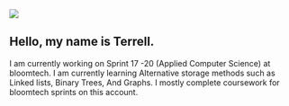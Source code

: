 <img src="https://media.istockphoto.com/id/1133769470/vector/javascript-concept-banner-header.jpg?s=170667a&w=0&k=20&c=GnKoYotlaI01K45BrUOrQtek4AKmJyGlbzXe2p_ZitE="/>

<h2> Hello, my name is Terrell. </h2>

I am currently working on Sprint 17 -20  (Applied Computer Science) at bloomtech. I am currently learning Alternative storage methods such as Linked lists, Binary Trees, And Graphs. I mostly complete coursework for bloomtech sprints on this account.





